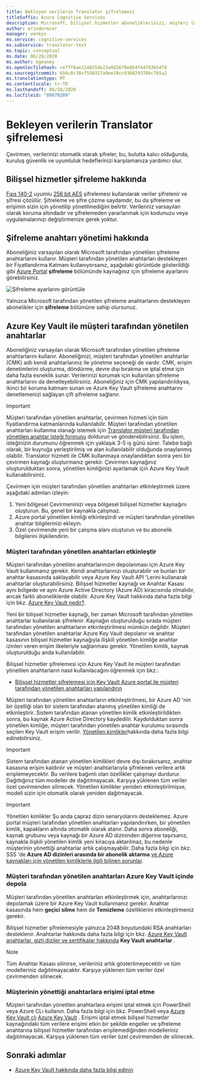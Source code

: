 ```yaml
---
title: Bekleyen verilerin Translator şifrelemesi
titleSuffix: Azure Cognitive Services
description: Microsoft, bilişsel hizmetler aboneliklerinizi, müşteri tarafından yönetilen anahtarlar (CMK) olarak adlandırılan kendi Anahtarlarınıza göre yönetmenizi sağlar. Bu makalede, çeviri için bekleyen veri şifrelemesi ve CMK 'nin nasıl etkinleştirileceği ve yönetileceği ele alınmaktadır.
author: erindormier
manager: venkyv
ms.service: cognitive-services
ms.subservice: translator-text
ms.topic: conceptual
ms.date: 08/28/2020
ms.author: egeaney
ms.openlocfilehash: ce7ff6ae134835de23a0d2670e8b4f44783654f8
ms.sourcegitcommit: 656c0c38cf550327a9ee10cc936029378bc7b5a2
ms.translationtype: MT
ms.contentlocale: tr-TR
ms.lasthandoff: 08/28/2020
ms.locfileid: "89079209"
---
```

# <a name="translator-encryption-of-data-at-rest"></a>Bekleyen verilerin Translator şifrelemesi

Çevirmen, verilerinizi otomatik olarak şifreler, bu, bulutta kalıcı olduğunda, kuruluş güvenlik ve uyumluluk hedeflerinizi karşılamanıza yardımcı olur.

## <a name="about-cognitive-services-encryption"></a>Bilişsel hizmetler şifreleme hakkında

[Fıps 140-2](https://en.wikipedia.org/wiki/FIPS_140-2) uyumlu [256 bit AES](https://en.wikipedia.org/wiki/Advanced_Encryption_Standard) şifrelemesi kullanılarak veriler şifrelenir ve şifresi çözülür. Şifreleme ve şifre çözme saydamdır, bu da şifreleme ve erişimin sizin için yönetilip yönetilmediğini belirtir. Verileriniz varsayılan olarak koruma altındadır ve şifrelemeden yararlanmak için kodunuzu veya uygulamalarınızı değiştirmenize gerek yoktur.

## <a name="about-encryption-key-management"></a>Şifreleme anahtarı yönetimi hakkında

Aboneliğiniz varsayılan olarak Microsoft tarafından yönetilen şifreleme anahtarlarını kullanır. Müşteri tarafından yönetilen anahtarları destekleyen bir Fiyatlandırma Katmanı kullanıyorsanız, aşağıdaki görüntüde gösterildiği gibi [Azure Portal](https://portal.azure.com) **şifreleme** bölümünde kaynağınız için şifreleme ayarlarını görebilirsiniz.

![Şifreleme ayarlarını görüntüle](../media/cognitive-services-encryption/encryptionblade.png)

Yalnızca Microsoft tarafından yönetilen şifreleme anahtarlarını destekleyen abonelikler için **şifreleme** bölümüne sahip olursunuz.

## <a name="customer-managed-keys-with-azure-key-vault"></a>Azure Key Vault ile müşteri tarafından yönetilen anahtarlar

Aboneliğiniz varsayılan olarak Microsoft tarafından yönetilen şifreleme anahtarlarını kullanır. Aboneliğinizi, müşteri tarafından yönetilen anahtarlar (CMK) adlı kendi anahtarlarınız ile yönetme seçeneği de vardır. CMK, erişim denetimlerini oluşturma, döndürme, devre dışı bırakma ve iptal etme için daha fazla esneklik sunar. Verilerinizi korumak için kullanılan şifreleme anahtarlarını da denetleyebilirsiniz. Aboneliğiniz için CMK yapılandırıldıysa, ikinci bir koruma katmanı sunan ve Azure Key Vault şifreleme anahtarını denetlemenizi sağlayan çift şifreleme sağlanır.

> [!IMPORTANT]
> Müşteri tarafından yönetilen anahtarlar, çevirmen hizmeti için tüm fiyatlandırma katmanlarında kullanılabilir. Müşteri tarafından yönetilen anahtarları kullanma olanağı istemek için [Translator müşteri tarafından yönetilen anahtar Isteği formunu](https://aka.ms/cogsvc-cmk) doldurun ve gönderebilirsiniz. Bu işlem, isteğinizin durumunu öğrenmek için yaklaşık 3-5 iş günü sürer. Talebe bağlı olarak, bir kuyruğa yerleştirilmiş ve alan kullanılabilir olduğunda onaylanmış olabilir. Translator hizmeti ile CMK kullanmaya onaylandıktan sonra yeni bir çevirmen kaynağı oluşturmanız gerekir. Çevirmen kaynağınız oluşturulduktan sonra, yönetilen kimliğinizi ayarlamak için Azure Key Vault kullanabilirsiniz.

Çevirmen için müşteri tarafından yönetilen anahtarları etkinleştirmek üzere aşağıdaki adımları izleyin:

1. Yeni bölgesel Çevirmeninizi veya bölgesel bilişsel hizmetler kaynağını oluşturun. Bu, genel bir kaynakla çalışmaz.
2. Azure portal yönetilen kimliği etkinleştirdi ve müşteri tarafından yönetilen anahtar bilgilerinizi ekleyin.
3. Özel çevirmende yeni bir çalışma alanı oluşturun ve bu abonelik bilgilerini ilişkilendirin.

### <a name="enable-customer-managed-keys"></a>Müşteri tarafından yönetilen anahtarları etkinleştir

Müşteri tarafından yönetilen anahtarlarınızın depolanması için Azure Key Vault kullanmanız gerekir. Kendi anahtarlarınızı oluşturabilir ve bunları bir anahtar kasasında saklayabilir veya Azure Key Vault API 'Lerini kullanarak anahtarlar oluşturabilirsiniz. Bilişsel hizmetler kaynağı ve Anahtar Kasası aynı bölgede ve aynı Azure Active Directory (Azure AD) kiracısında olmalıdır, ancak farklı aboneliklerde olabilir. Azure Key Vault hakkında daha fazla bilgi için bkz. [Azure Key Vault nedir?](https://docs.microsoft.com/azure/key-vault/key-vault-overview).

Yeni bir bilişsel hizmetler kaynağı, her zaman Microsoft tarafından yönetilen anahtarlar kullanılarak şifrelenir. Kaynağın oluşturulduğu sırada müşteri tarafından yönetilen anahtarların etkinleştirilmesi mümkün değildir. Müşteri tarafından yönetilen anahtarlar Azure Key Vault depolanır ve anahtar kasasının bilişsel hizmetler kaynağıyla ilişkili yönetilen kimliğe anahtar izinleri veren erişim ilkeleriyle sağlanması gerekir. Yönetilen kimlik, kaynak oluşturulduğu anda kullanılabilir.

Bilişsel hizmetler şifrelemesi için Azure Key Vault ile müşteri tarafından yönetilen anahtarların nasıl kullanılacağını öğrenmek için bkz.:

- [Bilişsel hizmetler şifrelemesi için Key Vault Azure portal ile müşteri tarafından yönetilen anahtarları yapılandırın](../Encryption/cognitive-services-encryption-keys-portal.md)

Müşteri tarafından yönetilen anahtarların etkinleştirilmesi, bir Azure AD 'nin bir özelliği olan bir sistem tarafından atanmış yönetilen kimliği de etkinleştirir. Sistem tarafından atanan yönetilen kimlik etkinleştirildikten sonra, bu kaynak Azure Active Directory kaydedilir. Kaydolduktan sonra yönetilen kimliğe, müşteri tarafından yönetilen anahtar kurulumu sırasında seçilen Key Vault erişim verilir. [Yönetilen kimlikler](https://docs.microsoft.com/azure/active-directory/managed-identities-azure-resources/overview)hakkında daha fazla bilgi edinebilirsiniz.

> [!IMPORTANT]
> Sistem tarafından atanan yönetilen kimlikleri devre dışı bırakırsanız, anahtar kasasına erişim kaldırılır ve müşteri anahtarlarıyla şifrelenen verilere artık erişilemeyecektir. Bu verilere bağımlı olan özellikler çalışmayı durdurur. Dağıttığınız tüm modeller de dağıtılmayacak. Karşıya yüklenen tüm veriler özel çevirmenden silinecek. Yönetilen kimlikler yeniden etkinleştirilmişse, modeli sizin için otomatik olarak yeniden dağıtmayacak.

> [!IMPORTANT]
> Yönetilen kimlikler Şu anda çapraz dizin senaryolarını desteklemez. Azure portal müşteri tarafından yönetilen anahtarları yapılandırırken, bir yönetilen kimlik, kapakların altında otomatik olarak atanır. Daha sonra aboneliği, kaynak grubunu veya kaynağı bir Azure AD dizininden diğerine taşırsanız, kaynakla ilişkili yönetilen kimlik yeni kiracıya aktarılmaz, bu nedenle müşterinin yönettiği anahtarlar artık çalışmayabilir. Daha fazla bilgi için bkz. SSS 'de **Azure AD dizinleri arasında bir abonelik aktarma** [ve Azure kaynakları için yönetilen kimliklerle ilgili bilinen sorunlar](https://docs.microsoft.com/azure/active-directory/managed-identities-azure-resources/known-issues#transferring-a-subscription-between-azure-ad-directories).  

### <a name="store-customer-managed-keys-in-azure-key-vault"></a>Müşteri tarafından yönetilen anahtarları Azure Key Vault içinde depola

Müşteri tarafından yönetilen anahtarları etkinleştirmek için, anahtarlarınızı depolamak üzere bir Azure Key Vault kullanmanız gerekir. Anahtar kasasında hem **geçici silme** hem de **Temizleme** özelliklerini etkinleştirmeniz gerekir.

Bilişsel hizmetler şifrelemesiyle yalnızca 2048 boyutundaki RSA anahtarları desteklenir. Anahtarlar hakkında daha fazla bilgi için bkz. [Azure Key Vault anahtarlar, gizli diziler ve sertifikalar hakkında](https://docs.microsoft.com/azure/key-vault/about-keys-secrets-and-certificates#key-vault-keys) **Key Vault anahtarlar** .

> [!NOTE]
> Tüm Anahtar Kasası silinirse, verileriniz artık gösterilmeyecektir ve tüm modelleriniz dağıtılmayacaktır. Karşıya yüklenen tüm veriler özel çevirmenden silinecek. 

### <a name="revoke-access-to-customer-managed-keys"></a>Müşterinin yönettiği anahtarlara erişimi iptal etme

Müşteri tarafından yönetilen anahtarlara erişimi iptal etmek için PowerShell veya Azure CLı kullanın. Daha fazla bilgi için bkz. PowerShell veya [Azure Key Vault clı](https://docs.microsoft.com/cli/azure/keyvault) [Azure Key Vault](https://docs.microsoft.com/powershell/module/az.keyvault//) . Erişimi iptal etmek bilişsel hizmetler kaynağındaki tüm verilere erişimi etkin bir şekilde engeller ve şifreleme anahtarına bilişsel hizmetler tarafından erişilemediğinden modelleriniz dağıtılmayacak. Karşıya yüklenen tüm veriler özel çevirmenden de silinecek.


## <a name="next-steps"></a>Sonraki adımlar

* [Azure Key Vault hakkında daha fazla bilgi edinin](https://docs.microsoft.com/azure/key-vault/key-vault-overview)
